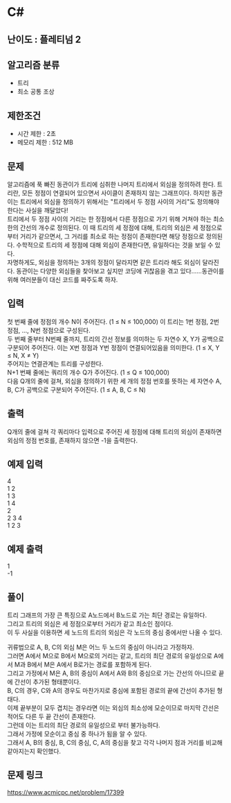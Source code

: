 # C#

## 난이도 : 플레티넘 2

## 알고리즘 분류
  - 트리
  - 최소 공통 조상

## 제한조건
  - 시간 제한 : 2초
  - 메모리 제한 : 512 MB

## 문제
알고리즘에 푹 빠진 동관이가 트리에 심취한 나머지 트리에서 외심을 정의하려 한다. 트리란, 모든 정점이 연결되어 있으면서 사이클이 존재하지 않는 그래프이다. 하지만 동관이는 트리에서 외심을 정의하기 위해서는 "트리에서 두 정점 사이의 거리"도 정의해야 한다는 사실을 깨달았다!<br/>
트리에서 두 정점 사이의 거리는 한 정점에서 다른 정점으로 가기 위해 거쳐야 하는 최소한의 간선의 개수로 정의된다. 이 때 트리의 세 정점에 대해, 트리의 외심은 세 정점으로부터 거리가 같으면서, 그 거리를 최소로 하는 정점이 존재한다면 해당 정점으로 정의된다. 수학적으로 트리의 세 정점에 대해 외심이 존재한다면, 유일하다는 것을 보일 수 있다.<br/>
자명하게도, 외심을 정의하는 3개의 정점이 달라지면 같은 트리라 해도 외심이 달라진다. 동관이는 다양한 외심들을 찾아보고 싶지만 코딩에 귀찮음을 겪고 있다......동관이를 위해 여러분들이 대신 코드를 짜주도록 하자.<br/>


## 입력
첫 번째 줄에 정점의 개수 N이 주어진다. (1 ≤ N ≤ 100,000) 이 트리는 1번 정점, 2번 정점, ..., N번 정점으로 구성된다.<br/>
두 번째 줄부터 N번째 줄까지, 트리의 간선 정보를 의미하는 두 자연수 X, Y가 공백으로 구분되어 주어진다. 이는 X번 정점과 Y번 정점이 연결되어있음을 의미한다. (1 ≤ X, Y ≤ N, X ≠ Y)<br/>
주어지는 연결관계는 트리를 구성한다.<br/>
N+1 번째 줄에는 쿼리의 개수 Q가 주어진다. (1 ≤ Q ≤ 100,000)<br/>
다음 Q개의 줄에 걸쳐, 외심을 정의하기 위한 세 개의 정점 번호를 뜻하는 세 자연수 A, B, C가 공백으로 구분되어 주어진다. (1 ≤ A, B, C ≤ N)<br/>


## 출력
Q개의 줄에 걸쳐 각 쿼리마다 입력으로 주어진 세 정점에 대해 트리의 외심이 존재하면 외심의 정점 번호를, 존재하지 않으면 -1을 출력한다.<br/>


## 예제 입력
4<br/>
1 2<br/>
1 3<br/>
1 4<br/>
2<br/>
2 3 4<br/>
1 2 3<br/>


## 예제 출력
1<br/>
-1<br/>


## 풀이
트리 그래프의 가장 큰 특징으로 A노드에서 B노드로 가는 최단 경로는 유일하다.<br/>
그리고 트리의 외심은 세 정점으로부터 거리가 같고 최소인 점이다.<br/>
이 두 사실을 이용하면 세 노드의 트리의 외심은 각 노드의 중심 중에서만 나올 수 있다.<br/>


귀류법으로 A, B, C의 외심 M은 어느 두 노드의 중심이 아니라고 가정하자.<br/>
그러면 A에서 M으로 B에서 M으로의 거리는 같고, 트리의 최단 경로의 유일성으로 A에서 M과 B에서 M은 A에서 B로가는 경로를 포함하게 된다.<br/>
그리고 가정에서 M은 A, B의 중심이 A에서 A와 B의 중심으로 가는 간선의 아니므로 끝에 간선이 추가된 형태뿐이다.<br/>
B, C의 경우, C와 A의 경우도 마찬가지로 중심에 포함된 경로의 끝에 간선이 추가된 형태다.<br/>
이제 끝부분이 모두 겹치는 경우라면 이는 외심의 최소성에 모순이므로 마지막 간선은 적어도 다른 두 끝 간선이 존재한다.<br/>
그런데 이는 트리의 최단 경로의 유일성으로 부터 불가능하다.<br/>
그래서 가정에 모순이고 중심 중 하나가 됨을 알 수 있다.<br/>
그래서 A, B의 중심, B, C의 중심, C, A의 중심을 찾고 각각 나머지 점과 거리를 비교해 같아지는지 확인했다.<br/>


## 문제 링크
https://www.acmicpc.net/problem/17399
